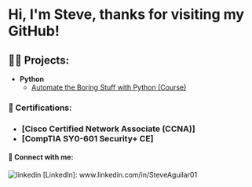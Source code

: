 <h1>Hi, I'm Steve, thanks for visiting my GitHub! <br/>

<h2>👨‍💻 Projects:</h2>
  
- <b>Python</b>
  - [Automate the Boring Stuff with Python (Course)](https://github.com/SteveAguilar01/Automate)
  
<h3>📃 Certifications:<h3>
  
  - [Cisco Certified Network Associate (CCNA)]
  - [CompTIA SY0-601 Security+ CE]
  

<h4>🤳 Connect with me:</h4>
  <p>
    <img src="https://i.stack.imgur.com/gVE0j.png" alt="linkedin">
    [LinkedIn]: www.linkedin.com/in/SteveAguilar01
  </a> &nbsp; 





<!--
**SteveAguilar01/SteveAguilar01** is a ✨ _special_ ✨ repository because its `README.md` (this file) appears on your GitHub profile.

Here are some ideas to get you started:

- 🔭 I’m currently working on Python - automate the boring stuff course/book
- 🌱 I’m currently learning threat analysis with ethical hacking labs
- 👯 I’m looking to collaborate on 
- 🤔 I’m looking for help with
- 📫 How to reach me: Email, phone or Linkedin
